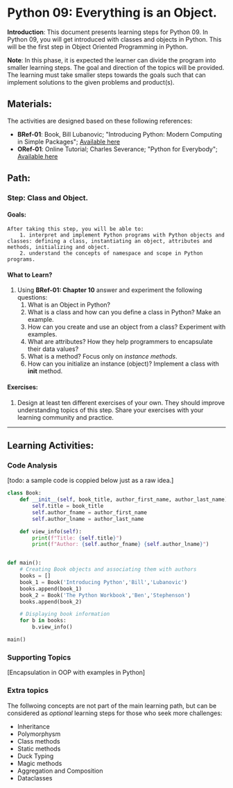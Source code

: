# Python 09: Everything is an Object.

**Introduction**: This document presents learning steps for Python 09. In Python 09, you will get introduced with classes and objects in Python. This will be the first step in Object Oriented Programming in Python.

**Note**: In this phase, it is expected the learner can divide the program into smaller learning steps. The goal and direction of the topics will be provided. The learning must take smaller steps towards the goals such that can implement solutions to the given problems and product(s).

## Materials:

The activities are designed based on these following references:

- **BRef-01**: Book, Bill Lubanovic; "Introducing Python: Modern Computing in Simple Packages"; [Available here](https://www.oreilly.com/library/view/introducing-python-2nd/9781492051374/)
- **ORef-01**: Online Tutorial; Charles Severance; "Python for Everybody"; [Available here](https://books.trinket.io/pfe/index.html)


## Path:

### Step: Class and Object.

#### Goals:

```
After taking this step, you will be able to:
	1. interpret and implement Python programs with Python objects and classes: defining a class, instantiating an object, attributes and methods, initializing and object.
	2. understand the concepts of namespace and scope in Python programs.
```

#### What to Learn?


1. Using **BRef-01: Chapter 10** answer and experiment the following questions:
   1. What is an Object in Python?
   2. What is a class and how can you define a class in Python? Make an example.
   3. How can you create and use an object from a class? Experiment with examples.
   4. What are attributes? How they help programmers to encapsulate their data values?
   5. What is a method? Focus only on *instance methods*.
   5. How can you initialize an instance (object)? Implement a class with **__init__** method.


#### Exercises:

1. Design at least ten different exercises of your own. They should improve understanding topics of this step. Share your exercises with your learning community and practice.

<hr>

## Learning Activities:

### Code Analysis

[todo: a sample code is coppied below just as a raw idea.]

```python
class Book:
    def __init__(self, book_title, author_first_name, author_last_name):
        self.title = book_title
        self.author_fname = author_first_name
        self.author_lname = author_last_name

    def view_info(self):
        print(f"Title: {self.title}")
        print(f"Author: {self.author_fname} {self.author_lname}")


def main():
    # Creating Book objects and associating them with authors
    books = []
    book_1 = Book('Introducing Python','Bill','Lubanovic')
    books.append(book_1)
    book_2 = Book('The Python Workbook','Ben','Stephenson')
    books.append(book_2)

    # Displaying book information
    for b in books:
        b.view_info()

main()
```

### Supporting Topics
[Encapsulation in OOP with examples in Python]

### Extra topics
The follwoing concepts are not part of the main learning path, but can be considered as *optional* learning steps for those who seek more challenges:

- Inheritance
- Polymorphysm
- Class methods
- Static methods
- Duck Typing
- Magic methods
- Aggregation and Composition
- Dataclasses
